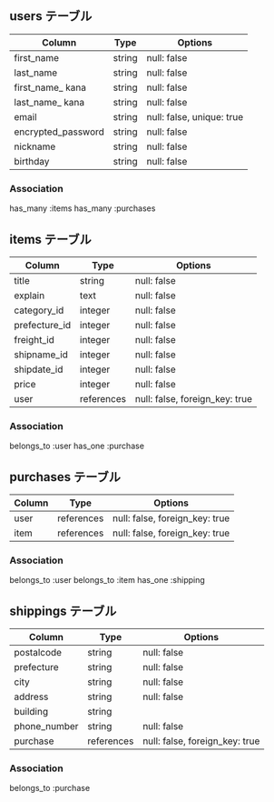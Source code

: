## users テーブル

| Column             | Type   | Options                   |
| ------------------ | ------ | ------------------------- |
| first_name         | string | null: false               |
| last_name          | string | null: false               |
| first_name_ kana   | string | null: false               |
| last_name_ kana    | string | null: false               |
| email              | string | null: false, unique: true |
| encrypted_password | string | null: false               |
| nickname           | string | null: false               |
| birthday           | string | null: false               |


### Association

has_many :items
has_many :purchases

## items テーブル

| Column      | Type   | Options     |
| ----------- | ------ | ----------- |
| title       | string | null: false |
| explain     | text   | null: false |
| category_id | integer | null: false |
| prefecture_id    | integer | null: false |
| freight_id  | integer | null: false |
| shipname_id | integer | null: false |
| shipdate_id | integer | null: false |
| price       | integer | null: false |
| user        | references | null: false, foreign_key: true |


### Association

belongs_to :user
has_one :purchase

## purchases テーブル

| Column  | Type       | Options                        |
| ------- | ---------- | ------------------------------ |
| user    | references | null: false, foreign_key: true |
| item    | references | null: false, foreign_key: true |

### Association

belongs_to :user
belongs_to :item
has_one :shipping

## shippings テーブル

| Column       | Type    | Options      |
| ------------ | --------| ------------ |
| postalcode   | string  | null: false  |
| prefecture   | string  | null: false  |
| city         | string  | null: false  |
| address      | string  | null: false  |
| building     | string  |              |
| phone_number | string  | null: false  |
| purchase     | references  | null: false, foreign_key: true  |


### Association

belongs_to :purchase